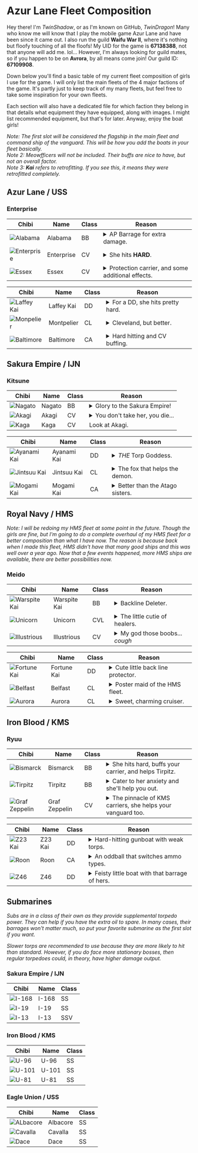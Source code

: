 # Azur Lane Fleet Composition
Hey there! I'm *TwinShadow*, or as I'm known on GitHub, *TwinDragon*! Many who know me will know that I play the mobile game Azur Lane and have been since it came out. I also run the guild __Waifu War II__, where it's nothing but floofy touching of all the floofs! My UID for the game is **67138388**, not that anyone will add me. lol... However, I'm always looking for guild mates, so if you happen to be on **Avrora**, by all means come join! Our guild ID: **67109908**.

Down below you'll find a basic table of my current fleet composition of girls I use for the game. I will only list the main fleets of the 4 major factions of the game. It's partly just to keep track of my many fleets, but feel free to take some inspiration for your own fleets.

Each section will also have a dedicated file for which faction they belong in that details what equipment they have equipped, along with images. I might list recommended equipment, but that's for later. Anyway, enjoy the boat girls!

*Note: The first slot will be considered the flagship in the main fleet and command ship of the vanguard. This will be how you add the boats in your fleet basically.*  
*Note 2: Meowfficers will not be included. Their buffs are nice to have, but not an overall factor.*  
*Note 3: **Kai** refers to retrofitting. If you see this, it means they were retrofitted completely.*

## Azur Lane / USS
### Enterprise
| Chibi | Name | Class | Reason 
| --- | --- | --- | --- |
| ![Alabama](imgs/USS/AlabamaChibi.png) | Alabama | BB | <details><summary>AP Barrage for extra damage.</summary>She hits pretty hard on her own, and along with her AP barrage, there's the added normal firing of shells that can sometimes catch suicide boats.</details>
| ![Enterprise](imgs/USS/EnterpriseChibi.png) | Enterprise | CV | <details><summary>She hits **HARD**.</summary>If her skill procs, her aircraft will double their damage output.</details>
| ![Essex](imgs/USS/EssexChibi.png) | Essex | CV | <details><summary>Protection carrier, and some additional effects.</summary>She provides some pretty good buffs to herself when in a USS fleet, not to mention helping out your ships in certain cases.</details>

| Chibi | Name | Class | Reason 
| --- | --- | --- | --- |
| ![Laffey Kai](imgs/USS/LaffeyKaiChibi.png) | Laffey Kai | DD | <details><summary>For a DD, she hits pretty hard.</summary>An AP barrage along with torps? Why not. She also hits hard too and is all-around decent.</details>
| ![Monpelier](imgs/USS/MontpelierChibi.png) | Montpelier | CL | <details><summary>Cleveland, but better.</summary>Montpelier is the younger Cleveland-class, improving on her namesake in many ways. She also helps out your other cruisers as well.</details>
| ![Baltimore](imgs/USS/BaltimoreChibi.png) | Baltimore | CA | <details><summary>Hard hitting and CV buffing.</summary>Baltimore hits hard, decent armor, and even buffs your CV's and CVL's in USS fleets. If you sortie without them, she'll buff herself instead. Also, she has a special AP ammo buff for her main gun.</details>

## Sakura Empire / IJN
### Kitsune
| Chibi | Name | Class | Reason 
| --- | --- | --- | --- |
| ![Nagato](imgs/IJN/NagatoChibi.png) | Nagato | BB | <details><summary>Glory to the Sakura Empire!</summary>Not only is she a smol fox, she will help you carry your fleet to glory. She has a very powerful barrage if it goes off, and she buffs your IJN carriers to boot. You don't mess with this little thing.</details>
| ![Akagi](imgs/IJN/AkagiChibi.png) | Akagi | CV | <details><summary>You don't take her, you die...</summary>A scary 9-tailed fox that will kill you if you so much as look at another woman... A powerful carrier and when sortied with her sister, Kaga, they buff each other and have an early launch of aircraft. Very formiddable carriers.</details>
| ![Kaga](imgs/IJN/KagaChibi.png) | Kaga | CV | Look at Akagi.

| Chibi | Name | Class | Reason 
| --- | --- | --- | --- |
| ![Ayanami Kai](imgs/IJN/AyanamiKaiChibi.png) | Ayanami Kai | DD | <details><summary>*THE* Torp Goddess.</summary>Ayanami is the torpedo goddess of the game, so spec'ing her out accordingly is key. But don't count on those guns of hers. Her barrage also launches powerful torpedoes along with decent self-buffs as well.</details>
| ![Jintsuu Kai](imgs/IJN/JintsuuKaiChibi.png) | Jintsuu Kai | CL | <details><summary>The fox that helps the demon.</summary>Jintsuu buffs all your DD and CL torps while she's afloat, including crits. Pair her up with Ayanami and you've got a force to be reckoned with.</details>
| ![Mogami Kai](imgs/IJN/MogamiKaiChibi.png) | Mogami Kai | CA | <details><summary>Better than the Atago sisters.</summary>She makes HE guns actually work in your favor, and has a defense against AP ammo to boot. Hits hard, good armor, good boat to have in your fleet.</details>

## Royal Navy / HMS
*Note: I will be redoing my HMS fleet at some point in the future. Though the girls are fine, but I'm going to do a complete overhaul of my HMS fleet for a better composition than what I have now. The reason is because back when I made this fleet, HMS didn't have that many good ships and this was well over a year ago. Now that a few events happened, more HMS ships are available, there are better possibilities now.*
### Meido
| Chibi | Name | Class | Reason 
| --- | --- | --- | --- |
| ![Warspite Kai](imgs/HMS/WarspiteKaiChibi.png) | Warspite Kai | BB | <details><summary>Backline Deleter.</summary>Warspite makes her namesake as the backline deleter if you take her for the exercises. Otherwise, she has crazy high accuracy that's terrifying, and overall powerful.</details>
| ![Unicorn](imgs/HMS/UnicornChibi.png) | Unicorn | CVL | <details><summary>The little cutie of healers.</summary>Unicorn is an excellent defense-focused CVL that heals your vanguard every time her aircraft launch.</details>
| ![Illustrious](imgs/HMS/IllustriousChibi.png) | Illustrious | CV | <details><summary>My god those boobs... *cough*</summary>In all seriousness, Illustrious is a defense-oriented CV, having 2 fighter slots and a skill that protects your vanguard from all damage for a few seconds when her aircraft launch.</details>

| Chibi | Name | Class | Reason 
| --- | --- | --- | --- |
| ![Fortune Kai](imgs/HMS/FortuneKaiChibi.png) | Fortune Kai | DD | <details><summary>Cute little back line protector.</summary>She has a chance to evade all incoming attacks, and she helps your backline defense a little bit. *But please, stay quiet when you're fighting...*</details>
| ![Belfast](imgs/HMS/BelfastChibi.png) | Belfast | CL | <details><summary>Poster maid of the HMS fleet.</summary>Belfast buffs her HE damage (shells only), and lays down a smokescreen to incease evasion from airstrikes. Decent boat to have.</details>
| ![Aurora](imgs/HMS/AuroraChibi.png) | Aurora | CL | <details><summary>Sweet, charming cruiser.</summary>Her skill buffs her damage to small boats like destroyers, torpedo boats, etc... She also debuffs the evasion of enemy destroyers and light cruisers so long as she's alive.</details>

## Iron Blood / KMS
### Ryuu
| Chibi | Name | Class | Reason 
| --- | --- | --- | --- |
| ![Bismarck](imgs/KMS/BismarckChibi.png) | Bismarck | BB | <details><summary>She hits hard, buffs your carrier, and helps Tirpitz.</summary>Bismarck helps Tirpitz get over her social anxiety while buffing all of your Iron Blood ships and vanguard. On top of that, she has a decent barrage when she's flagship.</details>
| ![Tirpitz](imgs/KMS/TirpitzChibi.png) | Tirpitz | BB | <details><summary>Cater to her anxiety and she'll help you out.</summary>Alone, she does decent damage, but when sortied with other BB/BC's, then she gets nerfed. However, Bismarck let's her get over that anxiety. Decent BB, but don't count on those torps for a lot of damage.</details>
| ![Graf Zeppelin](imgs/KMS/Graf_ZeppelinChibi.png) | Graf Zeppelin | CV | <details><summary>The pinnacle of KMS carriers, she helps your vanguard too.</summary>Graf Zeppelin is a good carrier to have. Not only does she buff your vanguard by reducing the damage they take, she gets a buff herself for each KMS ship up to a stack of 3. Equip her with KMS Aircraft and she'll carry you to glory.</details>

| Chibi | Name | Class | Reason 
| --- | --- | --- | --- |
| ![Z23 Kai](imgs/KMS/Z23KaiChibi.png) | Z23 Kai | DD | <details><summary>Hard-hitting gunboat with weak torps.</summary>Z23 hits hard and fast, rivaling that of even CL's. She has a powerful AP barrage that also launches torps, and even spawns a helpful pair of shields to block incoming fire. Just don't rely on the shields too much.</details>
| ![Roon](imgs/KMS/RoonChibi.png) | Roon | CA | <details><summary>An oddball that switches ammo types.</summary>Roon is not only a yandere (and scary at that), but she's odd that her main gun switches ammo types betwen AP and HE. Not bad to use, but situational at times. She does have a powerful barrage that is both AP and HE that fires in three directions. Oh, and she spawns shields.</details>
| ![Z46](imgs/KMS/Z46Chibi.png) | Z46 | DD | <details><summary>Feisty little boat with that barrage of hers.</summary>She's a feisty one, as her AP barrage gets a buff from her skill (but for the love of Cubes, do not equip an AP gun on her; DD's do not like AP guns), and she can hit rapidly too. Oh, and she buffs herself every time she fires down a plane. Buff timer resets every time, but does not stack.</details>

## Submarines
*Subs are in a class of their own as they provide supplemental torpedo power. They can help if you have the extra oil to spare. In many cases, their barrages won't matter much, so put your favorite submarine as the first slot if you want.*

*Slower torps are recommended to use because they are more likely to hit than standard. However, if you do face more stationary bosses, then regular torpedoes could, in theory, have higher damage output.*

### Sakura Empire / IJN
| Chibi | Name | Class
| --- | --- | --- |
| ![I-168](imgs/IJN/I-168Chibi.png) | I-168 | SS |
| ![I-19](imgs/IJN/I-19Chibi.png) | I-19 | SS |
| ![I-13](imgs/IJN/I-13Chibi.png) | I-13 | SSV |

### Iron Blood / KMS
| Chibi | Name | Class
| --- | --- | --- |
| ![U-96](imgs/KMS/U-96Chibi.png) | U-96 | SS |
| ![U-101](imgs/KMS/U-101Chibi.png) | U-101 | SS |
| ![U-81](imgs/KMS/U-81Chibi.png) | U-81 | SS |

### Eagle Union / USS
| Chibi | Name | Class
| --- | --- | --- |
| ![ALbacore](imgs/USS/AlbacoreChibi.png) | Albacore | SS |
| ![Cavalla](imgs/USS/CavallaChibi.png) | Cavalla | SS |
| ![Dace](imgs/USS/DaceChibi.png) | Dace | SS |